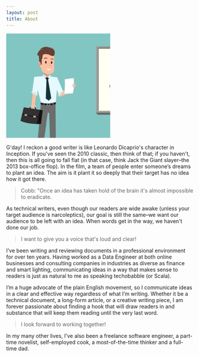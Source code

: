 ```yaml
---
layout: post
title: About
---
```


![me](/assets/img/avatar2.jpg)

G'day! I reckon a good writer is like Leonardo Dicaprio's character in Inception. If you've seen the 2010 classic, then think of that; if you haven't, then this is all going to fall flat (in that case, think Jack the Giant slayer–the 2013 box-office flop). In the film, a team of people enter someone’s dreams to plant an idea. The aim is it plant it so deeply that their target has no idea how it got there.

> Cobb: "Once an idea has taken hold of the brain it's almost impossible to eradicate.

As technical writers, even though our readers are wide awake (unless your target audience is narcoleptics), our goal is still the same–we want our audience to be left with an idea. When words get in the way, we haven't done our job.

> I want to give you a voice that's loud and clear!

I’ve been writing and reviewing documents in a professional environment for over ten years. Having worked as a Data Engineer at both online businesses and consulting companies in industries as diverse as finance and smart lighting, communicating ideas in a way that makes sense to readers is just as natural to me as speaking techobabble (or Scala).

I’m a huge advocate of the plain English movement, so I communicate ideas in a clear and effective way regardless of what I’m writing. Whether it be a technical document, a long-form article, or a creative writing piece, I am forever passionate about finding a hook that will draw readers in and substance that will keep them reading until the very last word.

> I look forward to working together!

In my many other lives, I’ve also been a freelance software engineer, a part-time novelist, self-employed cook, a most-of-the-time thinker and a full-time dad.
